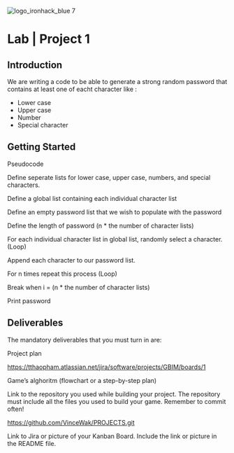 ![logo_ironhack_blue 7](https://user-images.githubusercontent.com/23629340/40541063-a07a0a8a-601a-11e8-91b5-2f13e4e6b441.png)

# Lab | Project 1

## Introduction

We are writing a code to be able to generate a strong random password that contains at least one of eacht character like : 
- Lower case
- Upper case
- Number
- Special character 

## Getting Started

Pseudocode

Define seperate lists for lower case, upper case, numbers, and special characters.

Define a global list containing each individual character list

Define an empty password list that we wish to populate with the password

Define the length of password (n * the number of character lists)

For each individual character list in global list, randomly select a character. (Loop)

Append each character to our password list.

For n times repeat this process (Loop)

Break when i = (n * the number of character lists)

Print password

## Deliverables

The mandatory deliverables that you must turn in are:

Project plan

https://tthaopham.atlassian.net/jira/software/projects/GBIM/boards/1

Game’s alghoritm (flowchart or a step-by-step plan)

Link to the repository you used while building your project. The repository must include all the files you used to build your game. Remember to commit often!

https://github.com/VinceWak/PROJECTS.git

Link to Jira or picture of your Kanban Board. Include the link or picture in the README file.

